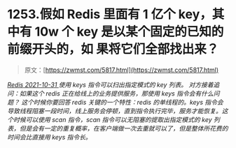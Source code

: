 <!--yml
category: 未分类
date: 0001-01-01 00:00:00
-->

# 1253.假如 Redis 里面有 1 亿个 key，其中有 10w 个 key 是以某个固定的已知的前缀开头的，如 果将它们全部找出来？

> 原文：[https://zwmst.com/5817.html](https://zwmst.com/5817.html)

   [ *Redis* ](https://zwmst.com/redis)*[ <time datetime="2021-11-01T00:51:09+08:00"> 2021-10-31 </time> ](https://zwmst.com/5817.html)  使用 keys 指令可以扫出指定模式的 key 列表。
对方接着追问：如果这个 redis 正在给线上的业务提供服务，那使用 keys 指令会有什么问题？
这个时候你要回答 redis 关键的一个特性：redis 的单线程的。keys 指令会导致线程阻塞一段时间，线上服务会停顿，直到指令执行完毕，服务才能恢复。这个时候可以使用 scan 指令，scan 指令可以无阻塞的提取出指定模式的 key 列表，但是会有一定的重复概率，在客户端做一次去重就可以了，但是整体所花费的时间会比直接用 keys 指令长。*